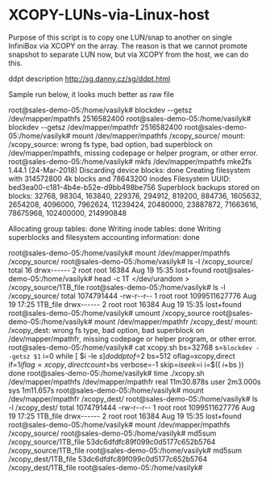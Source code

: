 # XCOPY-LUNs-via-Linux-host
Purpose of this script is to copy one LUN/snap to another on single InfiniBox via XCOPY on the array. The reason is that we cannot promote snapshot to separate LUN now, but via XCOPY from the host, we can do this.

ddpt description
http://sg.danny.cz/sg/ddpt.html

Sample run below, it looks much better as raw file

root@sales-demo-05:/home/vasilyk# blockdev --getsz /dev/mapper/mpathfs
2516582400
root@sales-demo-05:/home/vasilyk# blockdev --getsz /dev/mapper/mpathfr
2516582400
root@sales-demo-05:/home/vasilyk# mount /dev/mapper/mpathfs /xcopy_source/
mount: /xcopy_source: wrong fs type, bad option, bad superblock on /dev/mapper/mpathfs, missing codepage or helper program, or other error.
root@sales-demo-05:/home/vasilyk# mkfs /dev/mapper/mpathfs
mke2fs 1.44.1 (24-Mar-2018)
Discarding device blocks: done
Creating filesystem with 314572800 4k blocks and 78643200 inodes
Filesystem UUID: bed3ea00-c181-4b4e-b52e-d9bb498be756
Superblock backups stored on blocks:
        32768, 98304, 163840, 229376, 294912, 819200, 884736, 1605632, 2654208,
        4096000, 7962624, 11239424, 20480000, 23887872, 71663616, 78675968,
        102400000, 214990848

Allocating group tables: done
Writing inode tables: done
Writing superblocks and filesystem accounting information: done

root@sales-demo-05:/home/vasilyk# mount /dev/mapper/mpathfs /xcopy_source/
root@sales-demo-05:/home/vasilyk# ls -l /xcopy_source/
total 16
drwx------ 2 root root 16384 Aug 19 15:35 lost+found
root@sales-demo-05:/home/vasilyk# head -c 1T </dev/urandom > /xcopy_source/1TB_file
root@sales-demo-05:/home/vasilyk# ls -l /xcopy_source/
total 1074791444
-rw-r--r-- 1 root root 1099511627776 Aug 19 17:25 1TB_file
drwx------ 2 root root         16384 Aug 19 15:35 lost+found
root@sales-demo-05:/home/vasilyk# umount /xcopy_source
root@sales-demo-05:/home/vasilyk# mount /dev/mapper/mpathfr /xcopy_dest/
mount: /xcopy_dest: wrong fs type, bad option, bad superblock on /dev/mapper/mpathfr, missing codepage or helper program, or other error.
root@sales-demo-05:/home/vasilyk# cat xcopy.sh
bs=32768
s=`blockdev --getsz $1`
i=0
while [ $i -le $s ]
do
ddpt of=$2 bs=512 oflag=xcopy,direct if=$1 iflag=xcopy,direct count=$bs verbose=-1 skip=$i seek=$i
i=$(( $i+$bs ))
done
root@sales-demo-05:/home/vasilyk# time ./xcopy.sh /dev/mapper/mpathfs /dev/mapper/mpathfr
real    11m30.878s
user    2m3.000s
sys     1m11.657s
root@sales-demo-05:/home/vasilyk# mount /dev/mapper/mpathfr /xcopy_dest/
root@sales-demo-05:/home/vasilyk# ls -l /xcopy_dest/
total 1074791444
-rw-r--r-- 1 root root 1099511627776 Aug 19 17:25 1TB_file
drwx------ 2 root root         16384 Aug 19 15:35 lost+found
root@sales-demo-05:/home/vasilyk# mount /dev/mapper/mpathfs /xcopy_source/
root@sales-demo-05:/home/vasilyk# md5sum /xcopy_source/1TB_file
53dc6dfdfc89f099c0d5177c652b5764  /xcopy_source/1TB_file
root@sales-demo-05:/home/vasilyk# md5sum /xcopy_dest/1TB_file
53dc6dfdfc89f099c0d5177c652b5764  /xcopy_dest/1TB_file
root@sales-demo-05:/home/vasilyk#
